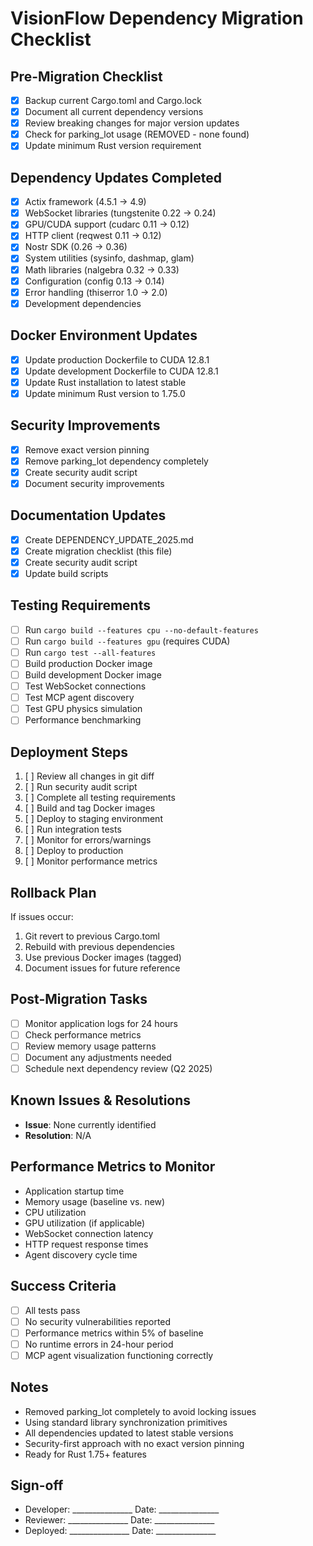 # VisionFlow Dependency Migration Checklist

## Pre-Migration Checklist
- [x] Backup current Cargo.toml and Cargo.lock
- [x] Document all current dependency versions
- [x] Review breaking changes for major version updates
- [x] Check for parking_lot usage (REMOVED - none found)
- [x] Update minimum Rust version requirement

## Dependency Updates Completed
- [x] Actix framework (4.5.1 → 4.9)
- [x] WebSocket libraries (tungstenite 0.22 → 0.24)
- [x] GPU/CUDA support (cudarc 0.11 → 0.12)
- [x] HTTP client (reqwest 0.11 → 0.12)
- [x] Nostr SDK (0.26 → 0.36)
- [x] System utilities (sysinfo, dashmap, glam)
- [x] Math libraries (nalgebra 0.32 → 0.33)
- [x] Configuration (config 0.13 → 0.14)
- [x] Error handling (thiserror 1.0 → 2.0)
- [x] Development dependencies

## Docker Environment Updates
- [x] Update production Dockerfile to CUDA 12.8.1
- [x] Update development Dockerfile to CUDA 12.8.1
- [x] Update Rust installation to latest stable
- [x] Update minimum Rust version to 1.75.0

## Security Improvements
- [x] Remove exact version pinning
- [x] Remove parking_lot dependency completely
- [x] Create security audit script
- [x] Document security improvements

## Documentation Updates
- [x] Create DEPENDENCY_UPDATE_2025.md
- [x] Create migration checklist (this file)
- [x] Create security audit script
- [x] Update build scripts

## Testing Requirements
- [ ] Run `cargo build --features cpu --no-default-features`
- [ ] Run `cargo build --features gpu` (requires CUDA)
- [ ] Run `cargo test --all-features`
- [ ] Build production Docker image
- [ ] Build development Docker image
- [ ] Test WebSocket connections
- [ ] Test MCP agent discovery
- [ ] Test GPU physics simulation
- [ ] Performance benchmarking

## Deployment Steps
1. [ ] Review all changes in git diff
2. [ ] Run security audit script
3. [ ] Complete all testing requirements
4. [ ] Build and tag Docker images
5. [ ] Deploy to staging environment
6. [ ] Run integration tests
7. [ ] Monitor for errors/warnings
8. [ ] Deploy to production
9. [ ] Monitor performance metrics

## Rollback Plan
If issues occur:
1. Git revert to previous Cargo.toml
2. Rebuild with previous dependencies
3. Use previous Docker images (tagged)
4. Document issues for future reference

## Post-Migration Tasks
- [ ] Monitor application logs for 24 hours
- [ ] Check performance metrics
- [ ] Review memory usage patterns
- [ ] Document any adjustments needed
- [ ] Schedule next dependency review (Q2 2025)

## Known Issues & Resolutions
- **Issue**: None currently identified
- **Resolution**: N/A

## Performance Metrics to Monitor
- Application startup time
- Memory usage (baseline vs. new)
- CPU utilization
- GPU utilization (if applicable)
- WebSocket connection latency
- HTTP request response times
- Agent discovery cycle time

## Success Criteria
- [ ] All tests pass
- [ ] No security vulnerabilities reported
- [ ] Performance metrics within 5% of baseline
- [ ] No runtime errors in 24-hour period
- [ ] MCP agent visualization functioning correctly

## Notes
- Removed parking_lot completely to avoid locking issues
- Using standard library synchronization primitives
- All dependencies updated to latest stable versions
- Security-first approach with no exact version pinning
- Ready for Rust 1.75+ features

## Sign-off
- Developer: _______________  Date: _______________
- Reviewer: _______________  Date: _______________
- Deployed: _______________  Date: _______________